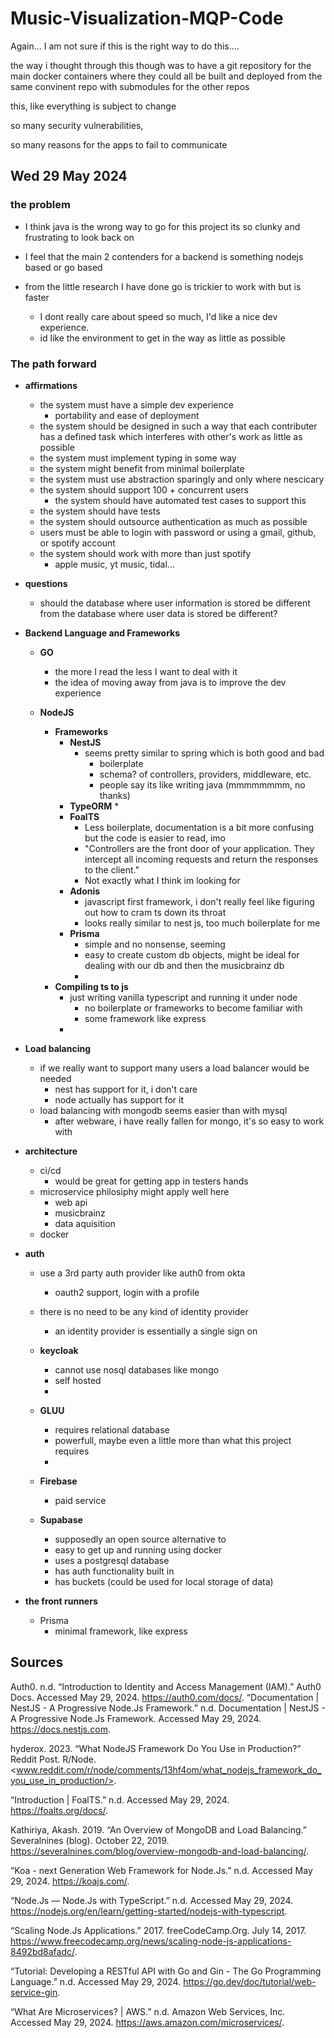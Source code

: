 # Music-Visualization-MQP-Code

Again... I am not sure if this is the right way to do this....

the way i thought through this though was to have a git repository for the main docker containers where they could all be built and deployed from the same convinent repo with submodules for the other repos

this, like everything is subject to change

so many security vulnerabilities,

so many reasons for the apps to fail to communicate

## Wed 29 May 2024

### the problem

* I think java is the wrong way to go for this project its so clunky and frustrating to look back on

* I feel that the main 2 contenders for a backend is something nodejs based or go based
* from the little research I have done go is trickier to work with but is faster
  * I dont really care about speed so much, I'd like a nice dev experience.
  * id like the environment to get in the way as little as possible

### The path forward

* **affirmations**
  * the system must have a simple dev experience
    * portability and ease of deployment
  * the system should be designed in such a way that each contributer has a defined task which interferes with other's work as little as possible
  * the system must implement typing in some way
  * the system might benefit from minimal boilerplate
  * the system must use abstraction sparingly and only where nescicary
  * the system should support 100 + concurrent users
    * the system should have automated test cases to support this
  * the system should    have tests
  * the system should outsource authentication as much as possible
  * users must be able to login with password or using a gmail, github, or spotify account
  * the system should work with more than just spotify
    * apple music, yt music, tidal...


* **questions**
  * should the database where user information is stored be different from the database where user data is stored be different?

* **Backend Language and Frameworks**
  * **GO**
    * the more I read the less I want to deal with it
    * the idea of moving away from java is to improve the dev experience

  * **NodeJS**
    * **Frameworks**
      * **NestJS**
        * seems pretty similar to spring which is both good and bad
          * boilerplate
          * schema? of controllers, providers, middleware, etc.
          * people say its like writing java (mmmmmmmm, no thanks)
      * **TypeORM**
        *
      * **FoalTS**
        * Less boilerplate, documentation is a bit more confusing but the code is easier to read, imo
        * "Controllers are the front door of your application. They intercept all incoming requests and return the responses to the client."
        * Not exactly what I think im looking for
      * **Adonis**
        * javascript first framework, i don't really feel like figuring out how to cram ts down its throat
        * looks really similar to nest js, too much boilerplate for me
      * **Prisma**
        * simple and no nonsense, seeming
        * easy to create custom db objects, might be ideal for dealing with our db and then the musicbrainz db
        *
    * **Compiling ts to js**
      * just writing vanilla typescript and running it under node
        * no boilerplate or frameworks to become familiar with
        * some framework like express
      * 
* **Load balancing**
  * if we really want to support many users a load balancer would be needed
    * nest has support for it, i don't care
    * node actually has support for it
  * load balancing with mongodb seems easier than with mysql
    * after webware, i have really fallen for mongo, it's so easy to work with

* **architecture**
  * ci/cd
    * would be great for getting app in testers hands
  * microservice philosiphy might apply well here
    * web api
    * musicbrainz
    * data aquisition
  * docker

* **auth**
  * use a 3rd party auth provider like auth0 from okta
    * oauth2 support, login with a profile
  * there is no need to be any kind of identity provider
    * an identity provider is essentially a single sign on
  * **keycloak**
    * cannot use nosql databases like mongo
    * self hosted
    * 
  * **GLUU**
    * requires relational database
    * powerfull, maybe even a little more than what this project requires
    *
  * **Firebase**

    * paid service
  * **Supabase**
    * supposedly an open source alternative to 
    * easy to get up and running using docker
    * uses a postgresql database
    * has auth functionality built in
    * has buckets (could be used for local storage of data)
* **the front runners**
  * Prisma
    * minimal framework, like express

## Sources

Auth0. n.d. “Introduction to Identity and Access Management (IAM).” Auth0 Docs. Accessed May 29, 2024. <https://auth0.com/docs/>.
“Documentation | NestJS - A Progressive Node.Js Framework.” n.d. Documentation | NestJS - A Progressive Node.Js Framework. Accessed May 29, 2024. <https://docs.nestjs.com>.

hyderox. 2023. “What NodeJS Framework Do You Use in Production?” Reddit Post. R/Node. <www.reddit.com/r/node/comments/13hf4om/what_nodejs_framework_do_you_use_in_production/>.

“Introduction | FoalTS.” n.d. Accessed May 29, 2024. <https://foalts.org/docs/>.

Kathiriya, Akash. 2019. “An Overview of MongoDB and Load Balancing.” Severalnines (blog). October 22, 2019. <https://severalnines.com/blog/overview-mongodb-and-load-balancing/>.

“Koa - next Generation Web Framework for Node.Js.” n.d. Accessed May 29, 2024. <https://koajs.com/>.

“Node.Js — Node.Js with TypeScript.” n.d. Accessed May 29, 2024. <https://nodejs.org/en/learn/getting-started/nodejs-with-typescript>.

“Scaling Node.Js Applications.” 2017. freeCodeCamp.Org. July 14, 2017. <https://www.freecodecamp.org/news/scaling-node-js-applications-8492bd8afadc/>.

“Tutorial: Developing a RESTful API with Go and Gin - The Go Programming Language.” n.d. Accessed May 29, 2024. <https://go.dev/doc/tutorial/web-service-gin>.

“What Are Microservices? | AWS.” n.d. Amazon Web Services, Inc. Accessed May 29, 2024. <https://aws.amazon.com/microservices/>.
